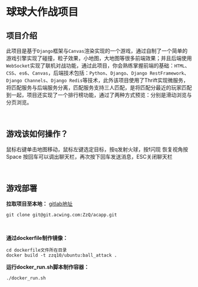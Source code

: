 # 球球大作战项目

## 项目介绍

此项目是基于`Django`框架与`Canvas`渲染实现的一个游戏，通过自制了一个简单的游戏引擎实现了碰撞，粒子效果，小地图，大地图等很多前端效果；并且后端使用`WebSocket`实现了联机对战功能，通过此项目，你会熟练掌握前端的基础：`HTML`、`CSS`、`es6`、`Canvas`，后端技术包括：`Python`、`Django`、`Django RestFramework`、`Django Channels`、`Django Redis`等技术，此外该项目使用了Thrift实现微服务，将匹配服务与后端服务分离，匹配服务支持三人匹配，是将匹配分最近的玩家匹配到一起，项目还实现了一个排行榜功能，通过了两种方式预览：分别是滑动浏览与分页浏览。

<br>

## 游戏该如何操作？

鼠标右键单击地图移动，鼠标左键选定目标，按q发射火球，按f闪现
恢复视角按Space
按回车可以调出聊天栏，再次按下回车发送消息，ESC关闭聊天栏

<br>

## 游戏部署

**拉取项目至本地：** [gitlab地址](git@git.acwing.com:ZzQ/acapp.git)
```git
git clone git@git.acwing.com:ZzQ/acapp.git
```
<br>

**通过dockerfile制作镜像：**
```shell
cd dockerfile文件所在目录
docker build -t zzq10/ubuntu:ball_attack .
```

**运行docker_run.sh脚本制作容器：**
```shell
./docker_run.sh
```

<br>
